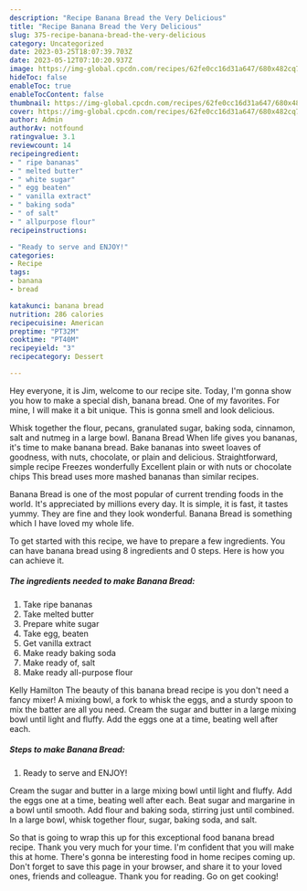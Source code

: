 ```yaml
---
description: "Recipe Banana Bread the Very Delicious"
title: "Recipe Banana Bread the Very Delicious"
slug: 375-recipe-banana-bread-the-very-delicious
category: Uncategorized
date: 2023-03-25T18:07:39.703Z
date: 2023-05-12T07:10:20.937Z
image: https://img-global.cpcdn.com/recipes/62fe0cc16d31a647/680x482cq70/banana-bread-recipe-main-photo.jpg
hideToc: false
enableToc: true
enableTocContent: false
thumbnail: https://img-global.cpcdn.com/recipes/62fe0cc16d31a647/680x482cq70/banana-bread-recipe-main-photo.jpg
cover: https://img-global.cpcdn.com/recipes/62fe0cc16d31a647/680x482cq70/banana-bread-recipe-main-photo.jpg
author: Admin
authorAv: notfound
ratingvalue: 3.1
reviewcount: 14
recipeingredient:
- " ripe bananas"
- " melted butter"
- " white sugar"
- " egg beaten"
- " vanilla extract"
- " baking soda"
- " of salt"
- " allpurpose flour"
recipeinstructions:

- "Ready to serve and ENJOY!"
categories:
- Recipe
tags:
- banana
- bread

katakunci: banana bread 
nutrition: 286 calories
recipecuisine: American
preptime: "PT32M"
cooktime: "PT40M"
recipeyield: "3"
recipecategory: Dessert

---
```



Hey everyone, it is Jim, welcome to our recipe site. Today, I'm gonna show you how to make a special dish, banana bread. One of my favorites. For mine, I will make it a bit unique. This is gonna smell and look delicious.

Whisk together the flour, pecans, granulated sugar, baking soda, cinnamon, salt and nutmeg in a large bowl. Banana Bread When life gives you bananas, it&#39;s time to make banana bread. Bake bananas into sweet loaves of goodness, with nuts, chocolate, or plain and delicious. Straightforward, simple recipe Freezes wonderfully Excellent plain or with nuts or chocolate chips This bread uses more mashed bananas than similar recipes.

Banana Bread is one of the most popular of current trending foods in the world. It's appreciated by millions every day. It is simple, it is fast, it tastes yummy. They are fine and they look wonderful. Banana Bread is something which I have loved my whole life.


To get started with this recipe, we have to prepare a few ingredients. You can have banana bread using 8 ingredients and 0 steps. Here is how you can achieve it.

<!--inarticleads1-->

##### The ingredients needed to make Banana Bread:

1. Take  ripe bananas
1. Take  melted butter
1. Prepare  white sugar
1. Take  egg, beaten
1. Get  vanilla extract
1. Make ready  baking soda
1. Make ready  of, salt
1. Make ready  all-purpose flour


Kelly Hamilton The beauty of this banana bread recipe is you don&#39;t need a fancy mixer! A mixing bowl, a fork to whisk the eggs, and a sturdy spoon to mix the batter are all you need. Cream the sugar and butter in a large mixing bowl until light and fluffy. Add the eggs one at a time, beating well after each. 

<!--inarticleads2-->

##### Steps to make Banana Bread:


1. Ready to serve and ENJOY!

Cream the sugar and butter in a large mixing bowl until light and fluffy. Add the eggs one at a time, beating well after each. Beat sugar and margarine in a bowl until smooth. Add flour and baking soda, stirring just until combined. In a large bowl, whisk together flour, sugar, baking soda, and salt. 

So that is going to wrap this up for this exceptional food banana bread recipe. Thank you very much for your time. I'm confident that you will make this at home. There's gonna be interesting food in home recipes coming up. Don't forget to save this page in your browser, and share it to your loved ones, friends and colleague. Thank you for reading. Go on get cooking!
